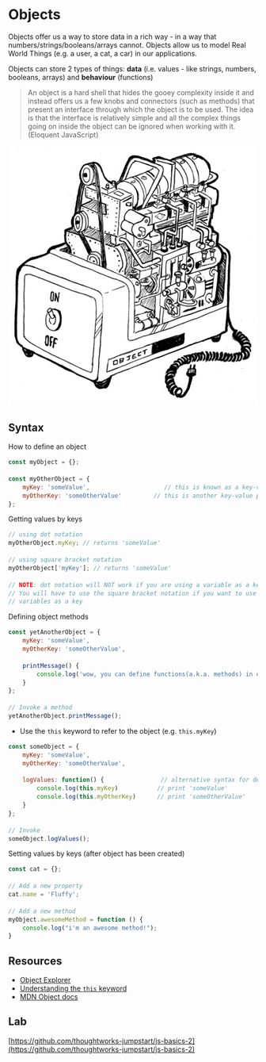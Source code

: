 # Objects

Objects offer us a way to store data in a rich way - in a way that numbers/strings/booleans/arrays cannot. Objects allow us to model Real World Things \(e.g. a user, a cat, a car\) in our applications.

Objects can store 2 types of things: **data** \(i.e. values - like strings, numbers, booleans, arrays\) and **behaviour** \(functions\)

> An object is a hard shell that hides the gooey complexity inside it and instead offers us a few knobs and connectors \(such as methods\) that present an interface through which the object is to be used. The idea is that the interface is relatively simple and all the complex things going on inside the object can be ignored when working with it. \(Eloquent JavaScript\)

![oven](../../.gitbook/assets/oven_object.jpg)

## Syntax

How to define an object

```javascript
const myObject = {};

const myOtherObject = {
    myKey: 'someValue',                     // this is known as a key-value pair
    myOtherKey: 'someOtherValue'         // this is another key-value pair
};
```

Getting values by keys

```javascript
// using dot notation
myOtherObject.myKey; // returns 'someValue'

// using square bracket notation
myOtherObject['myKey']; // returns 'someValue'

// NOTE: dot notation will NOT work if you are using a variable as a key.
// You will have to use the square bracket notation if you want to use
// variables as a key
```

Defining object methods

```javascript
const yetAnotherObject = {
    myKey: 'someValue',
    myOtherKey: 'someOtherValue',

    printMessage() {
        console.log('wow, you can define functions(a.k.a. methods) in objects!');
    }
};

// Invoke a method
yetAnotherObject.printMessage();
```

* Use the `this` keyword to refer to the object \(e.g. `this.myKey`\)

```javascript
const someObject = {
    myKey: 'someValue',
    myOtherKey: 'someOtherValue',

    logValues: function() {                // alternative syntax for defining methods
        console.log(this.myKey)           // print 'someValue'
        console.log(this.myOtherKey)      // print 'someOtherValue'
    }
};

// Invoke
someObject.logValues();
```

Setting values by keys \(after object has been created\)

```javascript
const cat = {};

// Add a new property
cat.name = 'Fluffy';

// Add a new method
myObject.awesomeMethod = function () {
    console.log("i'm an awesome method!");
}
```

## Resources

* [Object Explorer](https://sdras.github.io/object-explorer/)
* [Understanding the `this` keyword](https://hackernoon.com/understanding-javascript-the-this-keyword-4de325d77f68)
* [MDN Object docs](https://developer.mozilla.org/en-US/docs/Web/JavaScript/Reference/Global_Objects/Object/prototype)

## Lab

[https://github.com/thoughtworks-jumpstart/js-basics-2](https://github.com/thoughtworks-jumpstart/js-basics-2)
